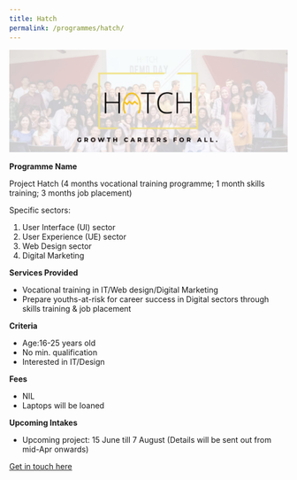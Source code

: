 ```yaml
---
title: Hatch
permalink: /programmes/hatch/
---
```


![Hatch-logo](/images/hatch-logo.jpg)

**Programme Name**

Project Hatch (4 months vocational training programme; 1 month skills training; 3 months job placement)

Specific sectors:
1. User Interface (UI) sector
2. User Experience (UE) sector
3. Web Design sector
4. Digital Marketing

**Services Provided**
* Vocational training in IT/Web design/Digital Marketing
* Prepare youths-at-risk for career success in Digital sectors through skills training & job placement

**Criteria**
* Age:16-25 years old
* No min. qualification
* Interested in IT/Design

**Fees**
* NIL
* Laptops will be loaned

**Upcoming Intakes**
* Upcoming project: 15 June till 7 August (Details will be sent out from mid-Apr onwards)

[Get in touch here](https://www.hatch.sg/contact)
